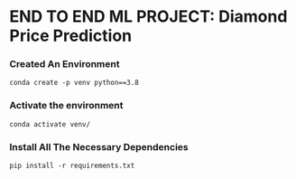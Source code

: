 # END TO END ML PROJECT: Diamond Price Prediction

### Created An Environment
```
conda create -p venv python==3.8
```

### Activate the environment
```
conda activate venv/
```

### Install All The Necessary Dependencies
```
pip install -r requirements.txt
```
